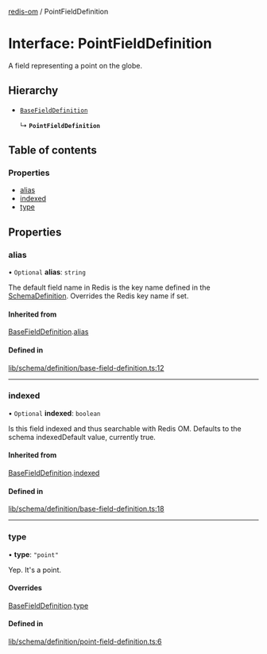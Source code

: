 [redis-om](../README.md) / PointFieldDefinition

# Interface: PointFieldDefinition

A field representing a point on the globe.

## Hierarchy

- [`BaseFieldDefinition`](BaseFieldDefinition.md)

  ↳ **`PointFieldDefinition`**

## Table of contents

### Properties

- [alias](PointFieldDefinition.md#alias)
- [indexed](PointFieldDefinition.md#indexed)
- [type](PointFieldDefinition.md#type)

## Properties

### alias

• `Optional` **alias**: `string`

The default field name in Redis is the key name defined in the
[SchemaDefinition](../README.md#schemadefinition). Overrides the Redis key name if set.

#### Inherited from

[BaseFieldDefinition](BaseFieldDefinition.md).[alias](BaseFieldDefinition.md#alias)

#### Defined in

[lib/schema/definition/base-field-definition.ts:12](https://github.com/redis/redis-om-node/blob/000c57c/lib/schema/definition/base-field-definition.ts#L12)

___

### indexed

• `Optional` **indexed**: `boolean`

Is this field indexed and thus searchable with Redis OM. Defaults
to the schema indexedDefault value, currently true.

#### Inherited from

[BaseFieldDefinition](BaseFieldDefinition.md).[indexed](BaseFieldDefinition.md#indexed)

#### Defined in

[lib/schema/definition/base-field-definition.ts:18](https://github.com/redis/redis-om-node/blob/000c57c/lib/schema/definition/base-field-definition.ts#L18)

___

### type

• **type**: ``"point"``

Yep. It's a point.

#### Overrides

[BaseFieldDefinition](BaseFieldDefinition.md).[type](BaseFieldDefinition.md#type)

#### Defined in

[lib/schema/definition/point-field-definition.ts:6](https://github.com/redis/redis-om-node/blob/000c57c/lib/schema/definition/point-field-definition.ts#L6)

